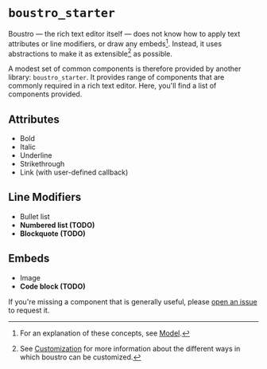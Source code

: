 # `boustro_starter`

Boustro — the rich text editor itself — does not know how to apply text attributes or line
modifiers, or draw any embeds[^components]. Instead, it uses abstractions to make it as
extensible[^extensible] as possible.

A modest set of common components is therefore provided by another library: `boustro_starter`.
It provides range of components that are commonly required in a rich text editor. Here, you'll find
a list of components provided.

## Attributes

- Bold
- Italic
- Underline
- Strikethrough
- Link (with user-defined callback)

## Line Modifiers

- Bullet list
- **Numbered list (TODO)**
- **Blockquote (TODO)**

## Embeds

- Image
- **Code block (TODO)**

If you're missing a component that is generally useful, please [open an issue](https://github.com/Jjagg/boustro/issues)
to request it.

[^components]: For an explanation of these concepts, see [Model](model.md).

[^extensible]: See [Customization](customization.md)
for more information about the different ways in which boustro can be
customized.
